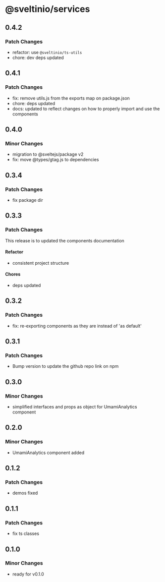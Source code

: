 # @sveltinio/services

## 0.4.2

### Patch Changes

- refactor: use `@sveltinio/ts-utils`
- chore: dev deps updated

## 0.4.1

### Patch Changes

- fix: remove utils.js from the exports map on package.json
- chore: deps updated
- docs: updated to reflect changes on how to properly import and use the components

## 0.4.0

### Minor Changes

- migration to @sveltejs/package v2
- fix: move @types/gtag.js to dependencies

## 0.3.4

### Patch Changes

- fix package dir

## 0.3.3

### Patch Changes

This release is to updated the components documentation

#### Refactor

- consistent project structure

#### Chores

- deps updated

## 0.3.2

### Patch Changes

- fix: re-exporting components as they are instead of 'as default'

## 0.3.1

### Patch Changes

- Bump version to update the github repo link on npm

## 0.3.0

### Minor Changes

- simplified interfaces and props as object for UmamiAnalytics component

## 0.2.0

### Minor Changes

- UmamiAnalytics component added

## 0.1.2

### Patch Changes

- demos fixed

## 0.1.1

### Patch Changes

- fix ts classes

## 0.1.0

### Minor Changes

- ready for v0.1.0
